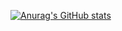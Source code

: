 [![Anurag's GitHub stats](https://github-readme-stats.vercel.app/api?hayyankun71=anuraghazra)](https://github.com/anuraghazra/github-readme-stats)
